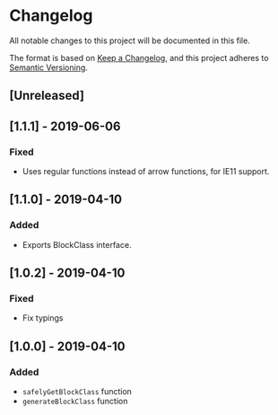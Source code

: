 # Changelog
All notable changes to this project will be documented in this file.

The format is based on [Keep a Changelog](https://keepachangelog.com/en/1.0.0/),
and this project adheres to [Semantic Versioning](https://semver.org/spec/v2.0.0.html).

## [Unreleased]

## [1.1.1] - 2019-06-06
### Fixed
- Uses regular functions instead of arrow functions, for IE11 support.

## [1.1.0] - 2019-04-10

### Added
- Exports BlockClass interface.

## [1.0.2] - 2019-04-10

### Fixed

- Fix typings

## [1.0.0] - 2019-04-10

### Added

- `safelyGetBlockClass` function
- `generateBlockClass` function
